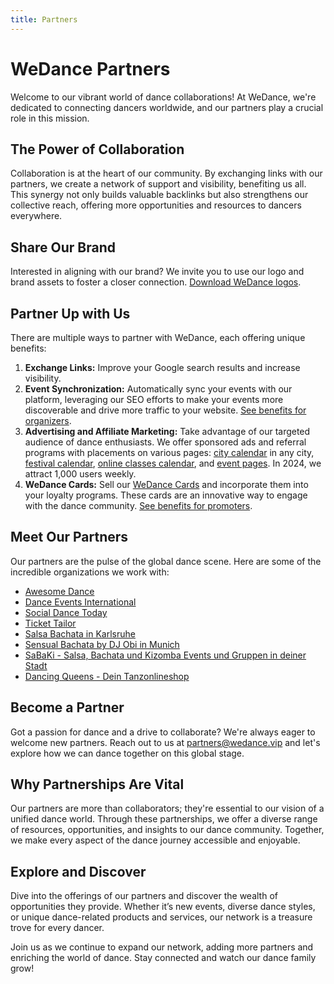```yaml
---
title: Partners
---
```


# WeDance Partners

Welcome to our vibrant world of dance collaborations! At WeDance, we're dedicated to connecting dancers worldwide, and our partners play a crucial role in this mission.

## The Power of Collaboration

Collaboration is at the heart of our community. By exchanging links with our partners, we create a network of support and visibility, benefiting us all. This synergy not only builds valuable backlinks but also strengthens our collective reach, offering more opportunities and resources to dancers everywhere.

## Share Our Brand

Interested in aligning with our brand? We invite you to use our logo and brand assets to foster a closer connection. [Download WeDance logos](https://wedance.vip/logos.zip).

## Partner Up with Us

There are multiple ways to partner with WeDance, each offering unique benefits:

1. **Exchange Links:** Improve your Google search results and increase visibility.
2. **Event Synchronization:** Automatically sync your events with our platform, leveraging our SEO efforts to make your events more discoverable and drive more traffic to your website. [See benefits for organizers](https://wedance.vip/organize/).
3. **Advertising and Affiliate Marketing:** Take advantage of our targeted audience of dance enthusiasts. We offer sponsored ads and referral programs with placements on various pages: [city calendar](https://wedance.vip/explore/Munich) in any city, [festival calendar](https://wedance.vip/explore/global), [online classes calendar](https://wedance.vip/explore/global/classes), and [event pages](https://wedance.vip/events/dv2DzPFrvfEIkx3FsxLf). In 2024, we attract 1,000 users weekly.
4. **WeDance Cards:** Sell our [WeDance Cards](https://wedance.vip/nfc) and incorporate them into your loyalty programs. These cards are an innovative way to engage with the dance community. [See benefits for promoters](https://wedance.vip/promoter/).

## Meet Our Partners

Our partners are the pulse of the global dance scene. Here are some of the incredible organizations we work with:

- [Awesome Dance](https://github.com/we-dance/awesome-dance)
- [Dance Events International](https://www.dance-events.info/)
- [Social Dance Today](https://social-dance.today/)
- [Ticket Tailor](https://get.tickettailor.com/nlvk1iuqtis3)
- [Salsa Bachata in Karlsruhe](https://socialdance.vip/)
- [Sensual Bachata by DJ Obi in Munich](https://bachata-sensual.party/)
- [SaBaKi - Salsa, Bachata und Kizomba Events und Gruppen in deiner Stadt](https://sabaki.dance/)
- [Dancing Queens - Dein Tanzonlineshop](https://www.dancingqueensshoes.com/)

## Become a Partner

Got a passion for dance and a drive to collaborate? We're always eager to welcome new partners. Reach out to us at [partners@wedance.vip](mailto:partners@wedance.vip) and let's explore how we can dance together on this global stage.

## Why Partnerships Are Vital

Our partners are more than collaborators; they're essential to our vision of a unified dance world. Through these partnerships, we offer a diverse range of resources, opportunities, and insights to our dance community. Together, we make every aspect of the dance journey accessible and enjoyable.

## Explore and Discover

Dive into the offerings of our partners and discover the wealth of opportunities they provide. Whether it’s new events, diverse dance styles, or unique dance-related products and services, our network is a treasure trove for every dancer.

Join us as we continue to expand our network, adding more partners and enriching the world of dance. Stay connected and watch our dance family grow!
